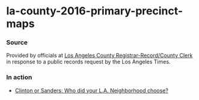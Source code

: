 # la-county-2016-primary-precinct-maps


### Source

Provided by officials at [Los Angeles County Registrar-Record/County Clerk](http://lavote.net) in
response to a public records request by the Los Angeles Times. 

### In action

* [Clinton or Sanders: Who did your L.A. Neighborhood choose?](http://www.latimes.com/projects/la-pol-ca-primary-2016-la-precincts/)
